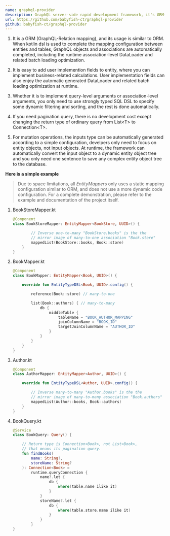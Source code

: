 ```yaml
---
name: graphql-provider
description: GraphQL server-side rapid development framework, it's GRM(GraphQL relation Mapping), if users use RDBMS to manage persistent data, it can help users to quickly build GraphQL services in the shortest time (based on kotlin and R2DBC)
url: https://github.com/babyfish-ct/graphql-provider
github: babyfish-ct/graphql-provider
---
```


1. It is a GRM (GraphQL-Relation mapping), and its usage is similar to ORM. When kotlin dsl is used to complete the mapping configuration between entities and tables, GraphQL objects and associations are automatically completed, including the runtime association-level DataLoader and related batch loading optimization.

2. It is easy to add user implemention fields to entity, where you can implement business-related calculations. User implementation fields can also enjoy the automatic generated DataLoader and related batch loading optimization at runtime.

3. Whether it is to implement query-level arguments or association-level arguments, you only need to use  strongly typed SQL DSL to specify some dynamic filtering and sorting, and the rest is done automatically.

4. If you need pagination query, there is no development cost except changing the return type of ordinary query from List&lt;T&gt; to Connection&lt;T&gt;.

5. For mutation operations, the inputs type can be automatically generated according to a simple configuration, develpers only need to focus on entity objects, not input objects. At runtime, the framework can automatically convert the input object to a dynamic entity object tree and you only need one sentence to save any complex entity object tree to the database.

**Here is a simple example** 

> Due to space limitations, all *EntityMapper*s only uses a static mapping configuration similar to ORM, and does not use a more dynamic code configuration. For a complete demonstration, please refer to the example and documentation of the project itself.

1. BookStoreMapper.kt
    ```kt
    @Component
    class BookStoreMapper: EntityMapper<BookStore, UUID>() {

            // Inverse one-to-many "BookStore.books" is the the 
            // mirror image of many-to-one association "Book.store"
            mappedList(BookStore::books, Book::store)
        }
    }
    ```

2. BookMapper.kt
    ```kt
    @Component
    class BookMapper: EntityMapper<Book, UUID>() {

        override fun EntityTypeDSL<Book, UUID>.config() {

            reference(Book::store) // many-to-one

            list(Book::authors) { // many-to-many
                db {
                    middleTable {
                        tableName = "BOOK_AUTHOR_MAPPING"
                        joinColumnName = "BOOK_ID"
                        targetJoinColumnName = "AUTHOR_ID"
                    }
                }
            }
        }
    }
    ```

3. Author.kt
    ```kt
    @Component
    class AuthorMapper: EntityMapper<Author, UUID>() {

        override fun EntityTypeDSL<Author, UUID>.config() {

            // Inverse many-to-many "Author.books" is the the 
            // mirror image of many-to-many association "Book.authors"
            mappedList(Author::books, Book::authors)
        }
    }
    ```

4. BookQuery.kt
    ```kt
    @Service
    class BookQuery: Query() {

        // Return type is Connection<Book>, not List<Book>,
        // that means its pagination query.
        fun findBooks(
            name: String?,
            storeName: String?
        ): Connection<Book> = 
            runtime.queryConnection {
                name?.let {
                    db {
                        where(table.name ilike it)
                    }
                }
                storeName?.let {
                    db {
                        where(table.store.name ilike it)
                    }
                }
            }
    }
    ```
